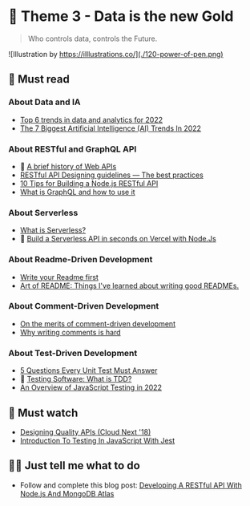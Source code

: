 # 📡 Theme 3 - Data is the new Gold

> Who controls data, controls the Future.

![Illustration by https://illlustrations.co/](./120-power-of-pen.png)

## 📖 Must read

### About Data and IA

* [Top 6 trends in data and analytics for 2022](https://venturebeat.com/2021/12/22/top-6-trends-in-data-and-analytics-for-2022/)
* [The 7 Biggest Artificial Intelligence (AI) Trends In 2022](https://www.linkedin.com/pulse/7-biggest-artificial-intelligence-ai-trends-2022-bernard-marr)

### About RESTful and GraphQL API

* 🚀 [A brief history of Web APIs](https://dev.to/mikeralphson/a-brief-history-of-web-apis-47k4)
* [RESTful API Designing guidelines — The best practices](https://hackernoon.com/restful-api-designing-guidelines-the-best-practices-60e1d954e7c9)
* [10 Tips for Building a Node.js RESTful API](https://blog.bitsrc.io/10-tips-for-building-an-api-9ec335601d59)
* [What is GraphQL and how to use it](https://adityasridhar.com/posts/what-is-graphql-and-how-to-use-it)

### About Serverless

* [What is Serverless?](https://martinfowler.com/articles/serverless.html)
* 🚀 [Build a Serverless API in seconds on Vercel with Node.Js](https://lucas-le-ray.com/blog/build-serverless-api-vercel-nodejs)


### About Readme-Driven Development

* [Write your Readme first](http://elliot.land/post/readme-driven-development)
* [Art of README: Things I've learned about writing good READMEs.](https://github.com/noffle/art-of-readme)

### About Comment-Driven Development

* [On the merits of comment-driven development](https://mayaposch.wordpress.com/2017/04/09/on-the-merits-of-comment-driven-development/)
* [Why writing comments is hard](https://www.approxion.com/comment-driven-development/)

### About Test-Driven Development

* [5 Questions Every Unit Test Must Answer](https://medium.com/javascript-scene/what-every-unit-test-needs-f6cd34d9836d#.2qa1xy9oe)
* 🚀 [Testing Software: What is TDD?](https://medium.com/javascript-scene/testing-software-what-is-tdd-459b2145405c)
* [An Overview of JavaScript Testing in 2022](https://medium.com/welldone-software/an-overview-of-javascript-testing-7ce7298b9870)

## 🍿 Must watch

* [Designing Quality APIs (Cloud Next '18)](https://www.youtube.com/watch?v=P0a7PwRNLVU)
* [Introduction To Testing In JavaScript With Jest](https://www.youtube.com/watch?v=FgnxcUQ5vho)

## 👩‍💻 Just tell me what to do

* Follow and complete this blog post: [Developing A RESTful API With Node.js And MongoDB Atlas](https://www.thepolyglotdeveloper.com/2018/09/developing-restful-api-nodejs-mongodb-atlas/)

